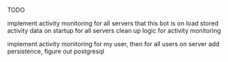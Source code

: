 TODO

implement activity monitoring for all servers that this bot is on
load stored activity data on startup for all servers
clean up logic for activity monitoring

implement activity monitoring for my user, then for all users on server
add persistence, figure out postgresql